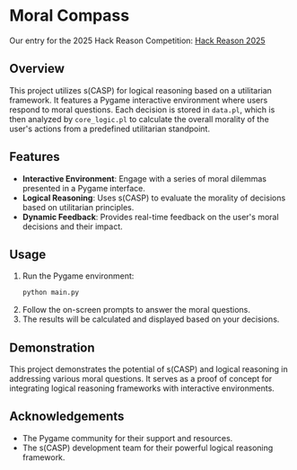 # Moral Compass

Our entry for the 2025 Hack Reason Competition: [Hack Reason 2025](https://hackreason2025.devpost.com/)

## Overview

This project utilizes s(CASP) for logical reasoning based on a utilitarian framework. It features a Pygame interactive environment where users respond to moral questions. Each decision is stored in `data.pl`, which is then analyzed by `core_logic.pl` to calculate the overall morality of the user's actions from a predefined utilitarian standpoint.

## Features

- **Interactive Environment**: Engage with a series of moral dilemmas presented in a Pygame interface.
- **Logical Reasoning**: Uses s(CASP) to evaluate the morality of decisions based on utilitarian principles.
- **Dynamic Feedback**: Provides real-time feedback on the user's moral decisions and their impact.

## Usage

1. Run the Pygame environment:
    ```sh
    python main.py
    ```
2. Follow the on-screen prompts to answer the moral questions.
3. The results will be calculated and displayed based on your decisions.

## Demonstration

This project demonstrates the potential of s(CASP) and logical reasoning in addressing various moral questions. It serves as a proof of concept for integrating logical reasoning frameworks with interactive environments.

## Acknowledgements

- The Pygame community for their support and resources.
- The s(CASP) development team for their powerful logical reasoning framework.